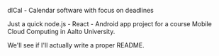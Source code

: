 dlCal - Calendar software with focus on deadlines

Just a quick node.js - React - Android app project 
for a course Mobile Cloud Computing in Aalto University.

We'll see if I'll actually write a proper README.

